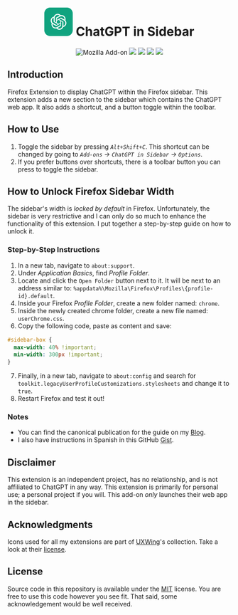 <h1 align=center><img src="./icons/chatgpt.png" width="64" height="64" /> ChatGPT in Sidebar</h1>

<p align=center>
<img alt="Mozilla Add-on" src="https://img.shields.io/amo/v/{6930c4ab-262a-4e93-a3fa-562714cabb3f}">
<img src="https://img.shields.io/amo/rating/{6930c4ab-262a-4e93-a3fa-562714cabb3f}" />
<img src="https://img.shields.io/amo/dw/{6930c4ab-262a-4e93-a3fa-562714cabb3f}" />
<img src="https://img.shields.io/amo/users/{6930c4ab-262a-4e93-a3fa-562714cabb3f}" />
<img src="https://img.shields.io/github/license/semanticdata/firefox-chatgpt-in-sidebar" />
</p>

## Introduction

Firefox Extension to display ChatGPT within the Firefox sidebar. This extension adds a new section to the sidebar which contains the ChatGPT web app. It also adds a shortcut, and a button toggle within the toolbar.

## How to Use

1. Toggle the sidebar by pressing _`Alt+Shift+C`_. This shortcut can be changed by going to _`Add-ons` → `ChatGPT in Sidebar` → `Options`_.
2. If you prefer buttons over shortcuts, there is a toolbar button you can press to toggle the sidebar.

## How to Unlock Firefox Sidebar Width

The sidebar's width is _locked by default_ in Firefox. Unfortunately, the sidebar is very restrictive and I can only do so much to enhance the functionality of this extension. I put together a step-by-step guide on how to unlock it.

### Step-by-Step Instructions

1. In a new tab, navigate to `about:support`.
2. Under _Application Basics_, find _Profile Folder_.
3. Locate and click the `Open Folder` button next to it. It will be next to an address similar to: `%appdata%\Mozilla\Firefox\Profiles\{profile-id}.default`.
4. Inside your Firefox _Profile Folder_, create a new folder named: `chrome`.
5. Inside the newly created chrome folder, create a new file named: `userChrome.css`.
6. Copy the following code, paste as content and save:

```css
#sidebar-box {
  max-width: 40% !important;
  min-width: 300px !important;
}
```

7. Finally, in a new tab, navigate to `about:config` and search for `toolkit.legacyUserProfileCustomizations.stylesheets` and change it to `true`.
8. Restart Firefox and test it out!

### Notes

- You can find the canonical publication for the guide on my [Blog](https://miguelpimentel.do/unlock-firefox-sidebar/).  
- I also have instructions in Spanish in this GitHub [Gist](https://gist.github.com/semanticdata/ee0bca4f3617241aa98da114653c0b08#file-instrucciones-md).

## Disclaimer

This extension is an independent project, has no relationship, and is not affiliated to ChatGPT in any way. This extension is primarily for personal use; a personal project if you will. This add-on <i>only</i> launches their web app in the sidebar.

## Acknowledgments

Icons used for all my extensions are part of <a href="https://uxwing.com/">UXWing</a>'s collection. Take a look at their <a href="https://uxwing.com/license">license</a>.

## License

Source code in this repository is available under the [MIT](LICENSE) license. You are free to use this code however you see fit. That said, some acknowledgement would be well received.
